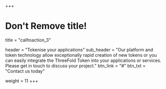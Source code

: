 +++
# Don't Remove title!
title = "calltoaction_3"

header = "Tokenise your applications"
sub_header = "Our platform and token technology allow exceptionally rapid creation of new tokens or you can easily integrate the ThreeFold Token into your applications or services. Please get in touch to discuss your project."
btn_link = "#"
btn_txt = "Contact us today"

weight = 11
+++

